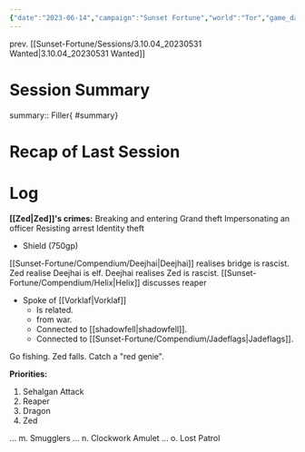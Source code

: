 ```yaml
---
{"date":"2023-06-14","campaign":"Sunset Fortune","world":"Tor","game_date":null,"type":"session","location":"Saltmarsh","characters":["Jean-Luc","Xhang","Deejhai","Zed"],"tags":["session","#sf"],"icon":"FasFileLines","dg-publish":true,"permalink":"/sunset-fortune/sessions/3-10-4-b-20230614-down-with-the-bourgeoisie/","dgPassFrontmatter":true,"created":"2024-01-26T23:17:04.412+10:30","updated":"2025-03-14T22:53:13.603+10:30"}
---
```


prev. [[Sunset-Fortune/Sessions/3.10.04_20230531 Wanted\|3.10.04_20230531 Wanted]]
# Session Summary
summary:: Filler{ #summary}

# Recap of Last Session

# Log
**[[Zed\|Zed]]'s crimes:** Breaking and entering
Grand theft
Impersonating an officer
Resisting arrest
Identity theft 


- Shield (750gp)

[[Sunset-Fortune/Compendium/Deejhai\|Deejhai]] realises bridge is rascist. 
Zed realise Deejhai is elf. 
Deejhai realises Zed is rascist. 
[[Sunset-Fortune/Compendium/Helix\|Helix]] discusses reaper

- Spoke of [[Vorklaf\|Vorklaf]]
    - Is related.
    - from war.
    - Connected to [[shadowfell\|shadowfell]].
    - Connected to [[Sunset-Fortune/Compendium/Jadeflags\|Jadeflags]].

Go fishing. 
Zed falls. 
Catch a "red genie". 

**Priorities:**
1. Sehalgan Attack
2. Reaper
3. Dragon
4. Zed

... 
m. 
Smugglers 
... 
n. Clockwork Amulet 
... 
o. Lost Patrol
